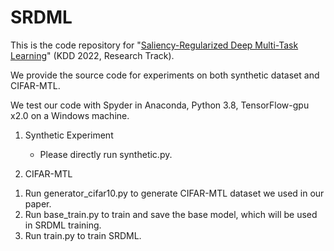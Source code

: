 # SRDML

This is the code repository for "[Saliency-Regularized Deep Multi-Task Learning](https://dl.acm.org/doi/abs/10.1145/3534678.3539442)" (KDD 2022, Research Track). 

We provide the source code for experiments on both synthetic dataset and CIFAR-MTL.

We test our code with Spyder in Anaconda, Python 3.8, TensorFlow-gpu x2.0 on a Windows machine.

1. Synthetic Experiment

   - Please directly run synthetic.py.

2. CIFAR-MTL

1) Run generator_cifar10.py to generate CIFAR-MTL dataset we used in our paper.
2) Run base_train.py to train and save the base model, which will be used in SRDML training.
3) Run train.py to train SRDML.








